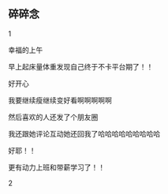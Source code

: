 ## 碎碎念
1

幸福的上午

早上起床量体重发现自己终于不卡平台期了！！

好开心

我要继续瘦继续变好看啊啊啊啊啊

然后喜欢的人还发了个朋友圈

我还跟她评论互动她还回我了哈哈哈哈哈哈哈哈哈

好耶！！

更有动力上班和带薪学习了！！

2


